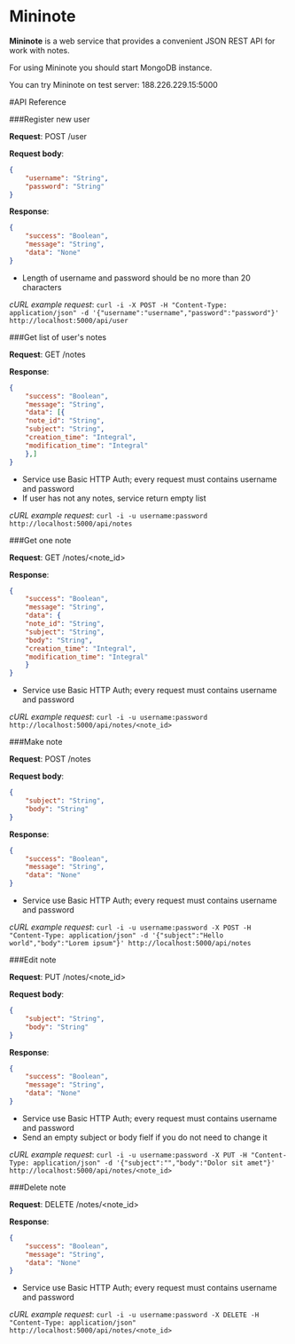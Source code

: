 Mininote
========

**Mininote** is a web service that provides a convenient JSON REST API for work with notes.


For using Mininote you should start MongoDB instance.

You can try Mininote on test server: 188.226.229.15:5000


#API Reference


###Register new user

**Request**: POST /user

**Request body**:
```json
{
	"username": "String",
	"password": "String"
}
```

**Response**:
```json
{
	"success": "Boolean",
	"message": "String",
	"data": "None"
}
```

* Length of username and password should be no more than 20 characters

*cURL example request*: `curl -i -X POST -H "Content-Type: application/json" -d '{"username":"username","password":"password"}' http://localhost:5000/api/user`



###Get list of user's notes

**Request**: GET /notes

**Response**:
```json
{
	"success": "Boolean",
	"message": "String",
	"data": [{
	"note_id": "String",
	"subject": "String",
	"creation_time": "Integral",
	"modification_time": "Integral"
	},]
}
```

* Service use Basic HTTP Auth; every request must contains username and password
* If user has not any notes, service return empty list

*cURL example request*: `curl -i -u username:password http://localhost:5000/api/notes`


###Get one note

**Request**: GET /notes/<note_id>

**Response**:
```json
{
	"success": "Boolean",
	"message": "String",
	"data": {
	"note_id": "String",
	"subject": "String",
	"body": "String",
	"creation_time": "Integral",
	"modification_time": "Integral"
	}
}
```

* Service use Basic HTTP Auth; every request must contains username and password

*cURL example request*: `curl -i -u username:password http://localhost:5000/api/notes/<note_id>`


###Make note

**Request**: POST /notes

**Request body**:
```json
{
	"subject": "String",
	"body": "String"
}
```

**Response**:
```json
{
	"success": "Boolean",
	"message": "String",
	"data": "None"
}
```

* Service use Basic HTTP Auth; every request must contains username and password

*cURL example request*: `curl -i -u username:password -X POST -H "Content-Type: application/json" -d '{"subject":"Hello world","body":"Lorem ipsum"}' http://localhost:5000/api/notes`


###Edit note

**Request**: PUT /notes/<note_id>

**Request body**:
```json
{
	"subject": "String",
	"body": "String"
}
```

**Response**:
```json
{
	"success": "Boolean",
	"message": "String",
	"data": "None"
}
```

* Service use Basic HTTP Auth; every request must contains username and password
* Send an empty subject or body fielf if you do not need to change it

*cURL example request*: `curl -i -u username:password -X PUT -H "Content-Type: application/json" -d '{"subject":"","body":"Dolor sit amet"}' http://localhost:5000/api/notes/<note_id>`


###Delete note

**Request**: DELETE /notes/<note_id>

**Response**:
```json
{
	"success": "Boolean",
	"message": "String",
	"data": "None"
}
```

* Service use Basic HTTP Auth; every request must contains username and password

*cURL example request*: `curl -i -u username:password -X DELETE -H "Content-Type: application/json" http://localhost:5000/api/notes/<note_id>`